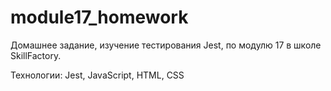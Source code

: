 # module17_homework
Домашнее задание, изучение тестирования Jest, по модулю 17 в школе SkillFactory.

Технологии: Jest, JavaScript, HTML, CSS
